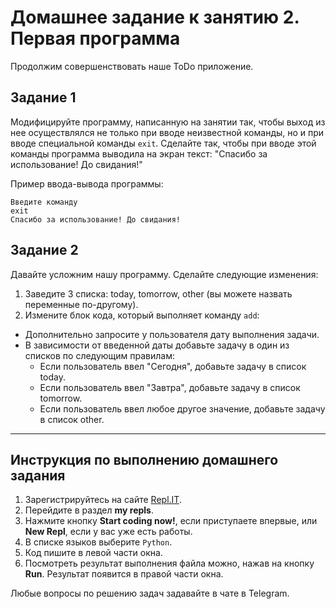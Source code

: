 # Домашнее задание к занятию 2. Первая программа

Продолжим совершенствовать наше ToDo приложение.

## Задание 1
Модифицируйте программу, написанную на занятии так, чтобы выход из нее осуществлялся не только при вводе неизвестной команды, но и при вводе специальной команды `exit`. Сделайте так, чтобы при вводе этой команды программа выводила на экран текст: "Спасибо за использование! До свидания!"

Пример ввода-вывода программы:
```
Введите команду
exit
Спасибо за использование! До свидания!
```

## Задание 2 
Давайте усложним нашу программу.
Сделайте следующие изменения: 
1. Заведите 3 списка: today, tomorrow, other (вы можете назвать переменные по-другому).
2. Измените блок кода, который выполняет команду `add`:
  * Дополнительно запросите у пользователя дату выполнения задачи.
  * В зависимости от введенной даты добавьте задачу в один из списков по следующим правилам: 
    * Если пользователь ввел "Сегодня", добавьте задачу в список today.
    * Если пользователь ввел "Завтра", добавьте задачу в список tomorrow.
    * Если пользователь ввел любое другое значение, добавьте задачу в список other.
    
   ***

## Инструкция по выполнению домашнего задания

1. Зарегистрируйтесь на сайте [Repl.IT](http://repl.it/).
2. Перейдите в раздел **my repls**.
3. Нажмите кнопку **Start coding now!**, если приступаете впервые, или **New Repl**, если у вас уже есть работы.
4. В списке языков выберите `Python`.
5. Код пишите в левой части окна.
6. Посмотреть результат выполнения файла можно, нажав на кнопку **Run**. Результат появится в правой части окна.

Любые вопросы по решению задач задавайте в чате в Telegram.
